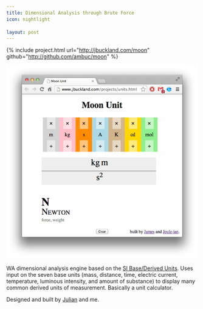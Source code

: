 ```yaml
---
title: Dimensional Analysis through Brute Force
icon: nightlight

layout: post
---
```


{% include project.html 
   url="http://jbuckland.com/moon" 
   github="http://github.com/ambuc/moon" %}


![1](/assets/images/moon/thumbnail.png)

WA dimensional analysis engine based on the [SI Base/Derived
Units](http://en.wikipedia.org/wiki/SI_base_unit). Uses input on the seven base
units (mass, distance, time, electric current, temperature, luminous intensity,
and amount of substance) to display many common derived units of measurement.
Basically a unit calculator.

Designed and built by [Julian](http://julianrosenblum.com/) and me.
